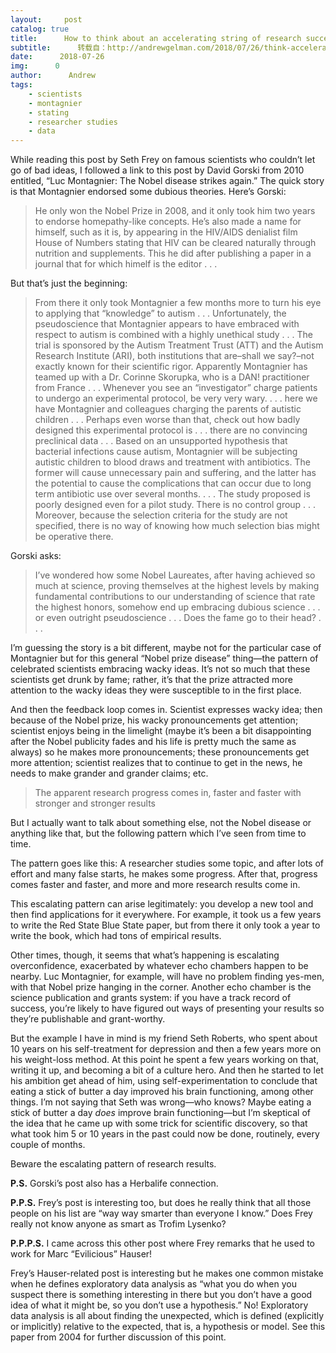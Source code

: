 ```yaml
---
layout:     post
catalog: true
title:      How to think about an accelerating string of research successes?
subtitle:      转载自：http://andrewgelman.com/2018/07/26/think-accelerating-string-research-successes/
date:      2018-07-26
img:      0
author:      Andrew
tags:
    - scientists
    - montagnier
    - stating
    - researcher studies
    - data
---
```





While reading this post by Seth Frey on famous scientists who couldn’t let go of bad ideas, I followed a link to this post by David Gorski from 2010 entitled, “Luc Montagnier: The Nobel disease strikes again.” The quick story is that Montagnier endorsed some dubious theories. Here’s Gorski:

> He only won the Nobel Prize in 2008, and it only took him two years to endorse homepathy-like concepts. He’s also made a name for himself, such as it is, by appearing in the HIV/AIDS denialist film House of Numbers stating that HIV can be cleared naturally through nutrition and supplements. This he did after publishing a paper in a journal that for which himelf is the editor . . .

But that’s just the beginning:

> From there it only took Montagnier a few months more to turn his eye to applying that “knowledge” to autism . . . Unfortunately, the pseudoscience that Montagnier appears to have embraced with respect to autism is combined with a highly unethical study . . . The trial is sponsored by the Autism Treatment Trust (ATT) and the Autism Research Institute (ARI), both institutions that are–shall we say?–not exactly known for their scientific rigor. Apparently Montagnier has teamed up with a Dr. Corinne Skorupka, who is a DAN! practitioner from France . . . Whenever you see an “investigator” charge patients to undergo an experimental protocol, be very very wary. . . . here we have Montagnier and colleagues charging the parents of autistic children . . . Perhaps even worse than that, check out how badly designed this experimental protocol is . . . there are no convincing preclinical data . . . Based on an unsupported hypothesis that bacterial infections cause autism, Montagnier will be subjecting autistic children to blood draws and treatment with antibiotics. The former will cause unnecessary pain and suffering, and the latter has the potential to cause the complications that can occur due to long term antibiotic use over several months. . . . The study proposed is poorly designed even for a pilot study. There is no control group . . . Moreover, because the selection criteria for the study are not specified, there is no way of knowing how much selection bias might be operative there.

Gorski asks:

> I’ve wondered how some Nobel Laureates, after having achieved so much at science, proving themselves at the highest levels by making fundamental contributions to our understanding of science that rate the highest honors, somehow end up embracing dubious science . . . or even outright pseudoscience . . . Does the fame go to their head? . . .

I’m guessing the story is a bit different, maybe not for the particular case of Montagnier but for this general “Nobel prize disease” thing—the pattern of celebrated scientists embracing wacky ideas. It’s not so much that these scientists get drunk by fame; rather, it’s that the prize attracted more attention to the wacky ideas they were susceptible to in the first place.

And then the feedback loop comes in. Scientist expresses wacky idea; then because of the Nobel prize, his wacky pronouncements get attention; scientist enjoys being in the limelight (maybe it’s been a bit disappointing after the Nobel publicity fades and his life is pretty much the same as always) so he makes more pronouncements; these pronouncements get more attention; scientist realizes that to continue to get in the news, he needs to make grander and grander claims; etc.

> The apparent research progress comes in, faster and faster with stronger and stronger results

But I actually want to talk about something else, not the Nobel disease or anything like that, but the following pattern which I’ve seen from time to time.

The pattern goes like this: A researcher studies some topic, and after lots of effort and many false starts, he makes some progress. After that, progress comes faster and faster, and more and more research results come in.

This escalating pattern can arise legitimately: you develop a new tool and then find applications for it everywhere. For example, it took us a few years to write the Red State Blue State paper, but from there it only took a year to write the book, which had tons of empirical results.

Other times, though, it seems that what’s happening is escalating overconfidence, exacerbated by whatever echo chambers happen to be nearby. Luc Montagnier, for example, will have no problem finding yes-men, with that Nobel prize hanging in the corner. Another echo chamber is the science publication and grants system: if you have a track record of success, you’re likely to have figured out ways of presenting your results so they’re publishable and grant-worthy.

But the example I have in mind is my friend Seth Roberts, who spent about 10 years on his self-treatment for depression and then a few years more on his weight-loss method. At this point he spent a few years working on that, writing it up, and becoming a bit of a culture hero. And then he started to let his ambition get ahead of him, using self-experimentation to conclude that eating a stick of butter a day improved his brain functioning, among other things. I’m not saying that Seth was wrong—who knows? Maybe eating a stick of butter a day *does* improve brain functioning—but I’m skeptical of the idea that he came up with some trick for scientific discovery, so that what took him 5 or 10 years in the past could now be done, routinely, every couple of months.

Beware the escalating pattern of research results.

**P.S.** Gorski’s post also has a Herbalife connection.

**P.P.S.** Frey’s post is interesting too, but does he really think that all those people on his list are “way way smarter than everyone I know.” Does Frey really not know anyone as smart as Trofim Lysenko?

**P.P.P.S.** I came across this other post where Frey remarks that he used to work for Marc “Evilicious” Hauser!

Frey’s Hauser-related post is interesting but he makes one common mistake when he defines exploratory data analysis as “what you do when you suspect there is something interesting in there but you don’t have a good idea of what it might be, so you don’t use a hypothesis.” No! Exploratory data analysis is all about finding the unexpected, which is defined (explicitly or implicitly) relative to the expected, that is, a hypothesis or model. See this paper from 2004 for further discussion of this point.



